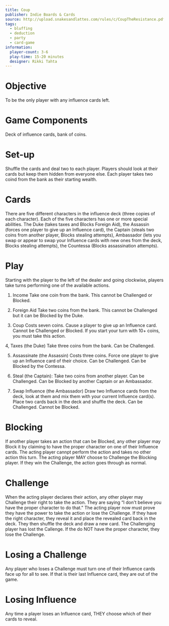 ```yaml
---
title: Coup
publisher: Indie Boards & Cards
source: http://upload.snakesandlattes.com/rules/c/CoupTheResistance.pdf
tags:
  - bluffing
  - deduction
  - party
  - card-game
information:
  player-count: 3-6
  play-time: 15-20 minutes
  designer: Rikki Tahta
---
```


# Objective

To be the only player with any influence cards left.

# Game Components

Deck of influence cards, bank of coins.

# Set-up

Shuffle the cards and deal two to each player. Players should look at their cards but keep them hidden from everyone else. Each player takes two coind from the bank as their starting wealth.

# Cards

There are five different characters in the influence deck (three copies of each character). Each of the five characters has one or more special abilities. The Duke (takes taxes and Blocks Foreign Aid), the Assassin (forces one player to give up an Influence card), the Captain (steals two coins from another player, Blocks stealing attempts), Ambassador (lets you swap or appear to swap your Influence cards with new ones from the deck, Blocks stealing attempts), the Countessa (Blocks assassination attempts).

# Play

Starting with the player to the left of the dealer and going clockwise, players take turns performing one of the available actions.

1. Income
   Take one coin from the bank. This cannot be Challenged or Blocked.

2. Foreign Aid
   Take two coins from the bank. This cannot be Challenged but it can be Blocked by the Duke.

3. Coup
   Costs seven coins. Cause a player to give up an Influence card. Cannot be Challenged or Blocked. If you start your turn with 10+ coins, you must take this action.

4, Taxes (the Duke)
Take three coins from the bank. Can be Challenged.

5. Assassinate (the Assassin)
   Costs three coins. Force one player to give up an Influence card of their choice. Can be Challenged. Can be Blocked by the Contessa.

6. Steal (the Captain):
   Take two coins from another player. Can be Challenged. Can be Blocked by another Captain or an Ambassador.

7. Swap Influence (the Ambassador)
   Draw two Influence cards from the deck, look at them and mix them with your current Influence card(s). Place two cards back in the deck and shuffle the deck. Can be Challenged. Cannot be Blocked.

# Blocking

If another player takes an action that can be Blocked, any other player may Block it by claiming to have the proper character on one of their Influence cards. The acting player cannpt perform the action and takes no other action this turn. The acting player MAY choose to Challenge the Blocking player. If they win the Challenge, the action goes through as normal.

# Challenge

When the acting player declares their action, any other player may Challenge their right to take the action. They are saying “I don't believe you have the proper character to do that.” The acting player now must prove they have the power to take the action or lose the Challenge. If they have the right character, they reveal it and place the revealed card back in the deck. They then shuffle the deck and draw a new card. The Challenging player has lost the Callenge. If the do NOT have the proper character, they lose the Challenge.

# Losing a Challenge

Any player who loses a Challenge must turn one of their Influence cards face up for all to see. If that is their last Influence card, they are out of the game.

# Losing Influence

Any time a player loses an Influence card, THEY choose which of their cards to reveal.
